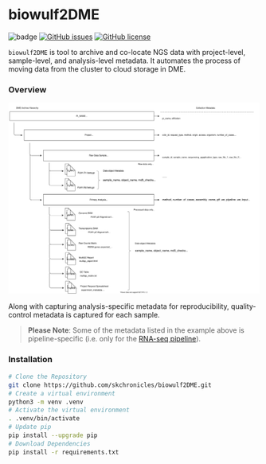 # biowulf2DME

![badge](https://action-badges.now.sh/skchronicles/biowulf2DME?action=ci)  [![GitHub issues](https://img.shields.io/github/issues/skchronicles/biowulf2DME)](https://github.com/skchronicles/biowulf2DME/issues)  [![GitHub license](https://img.shields.io/github/license/skchronicles/biowulf2DME)](https://github.com/skchronicles/biowulf2DME/blob/master/LICENSE)

`biowulf2DME` is tool to archive and co-locate NGS data with project-level, sample-level, and analysis-level metadata. It automates the process of moving data from the cluster to cloud storage in DME.

### Overview
![DME Heirarchy](./assets/DME_Upload_Hierarchy.svg)

Along with capturing analysis-specific metadata for reproducibility, quality-control metadata is captured for each sample.

> **Please Note**: Some of the metadata listed in the example above is pipeline-specific (i.e. only for the [RNA-seq pipeline](https://ccbr.github.io/pipeliner-docs/RNA-seq/Gene-and-isoform-expression-overview/)).

### Installation
```bash
# Clone the Repository
git clone https://github.com/skchronicles/biowulf2DME.git
# Create a virtual environment
python3 -m venv .venv
# Activate the virtual environment
. .venv/bin/activate
# Update pip
pip install --upgrade pip
# Download Dependencies
pip install -r requirements.txt
```

